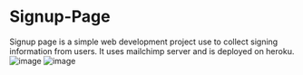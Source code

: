 # Signup-Page
Signup page is a simple web development project use to collect signing information from users. It uses mailchimp server and is deployed on heroku.
![image](https://user-images.githubusercontent.com/77141186/189528963-9ce900a5-b867-4047-ba04-46ef9d6b5b4a.png)
![image](https://user-images.githubusercontent.com/77141186/189528984-a5a0f72d-ed1c-484d-881c-136ecb1ee7ab.png)

